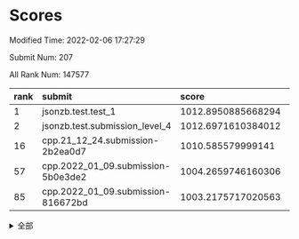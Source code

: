 # Scores

Modified Time: 2022-02-06 17:27:29

Submit Num: 207

All Rank Num: 147577

| rank |               submit               |       score        |       sigma        | pk_num |
| :--- | :--------------------------------- | :----------------- | :----------------- | :----- |
| 1    | jsonzb.test.test_1                 | 1012.8950885668294 | 0.7946559397250709 | 2856   |
| 2    | jsonzb.test.submission_level_4     | 1012.6971610384012 | 0.7750995591815256 | 2854   |
| 16   | cpp.21_12_24.submission-2b2ea0d7   | 1010.585579999141  | 0.7542392167190288 | 2855   |
| 57   | cpp.2022_01_09.submission-5b0e3de2 | 1004.2659746160306 | 0.7301699694766323 | 2851   |
| 85   | cpp.2022_01_09.submission-816672bd | 1003.2175717020563 | 0.7020208814495817 | 2848   |


<details>
<summary>全部</summary>

| rank |                 submit                 |       score        |       sigma        | pk_num |
| :--- | :------------------------------------- | :----------------- | :----------------- | :----- |
| 1    | jsonzb.test.test_1                     | 1012.8950885668294 | 0.7946559397250709 | 2856   |
| 2    | jsonzb.test.submission_level_4         | 1012.6971610384012 | 0.7750995591815256 | 2854   |
| 3    | gobigger.level_3.submission_level_3_5  | 1011.7455336564107 | 0.7903141172223436 | 2852   |
| 4    | gobigger.level_3.submission_level_3_13 | 1011.4547980269822 | 0.7682803220315038 | 2855   |
| 5    | gobigger.level_3.submission_level_3_8  | 1011.413041783279  | 0.7649943489710593 | 2848   |
| 6    | gobigger.level_3.submission_level_3_6  | 1011.277560966344  | 0.7647168091526355 | 2849   |
| 7    | gobigger.level_3.submission_level_3_38 | 1011.2531813714445 | 0.7734865481728787 | 2855   |
| 8    | gobigger.level_3.submission_level_3_45 | 1011.1576019387021 | 0.7825871998145497 | 2851   |
| 9    | gobigger.level_3.submission_level_3_22 | 1011.060702430846  | 0.746914128586719  | 2852   |
| 10   | gobigger.level_3.submission_level_3_35 | 1010.9128103109139 | 0.7542131266826688 | 2849   |
| 11   | gobigger.level_3.submission_level_3_12 | 1010.8572609844698 | 0.7514366341164751 | 2850   |
| 12   | gobigger.level_3.submission_level_3_30 | 1010.8011218793986 | 0.7782570110491079 | 2856   |
| 13   | gobigger.level_3.submission_level_3_25 | 1010.7746767258084 | 0.7684474303578072 | 2852   |
| 14   | gobigger.level_3.submission_level_3_43 | 1010.7610491876699 | 0.794749464337908  | 2851   |
| 15   | gobigger.level_3.submission_level_3_19 | 1010.6879306217428 | 0.7583860416289069 | 2854   |
| 16   | cpp.21_12_24.submission-2b2ea0d7       | 1010.585579999141  | 0.7542392167190288 | 2855   |
| 17   | gobigger.level_3.submission_level_3_37 | 1010.5554216072723 | 0.7648696180871201 | 2856   |
| 18   | gobigger.level_3.submission_level_3_44 | 1010.4207553317833 | 0.7535915592161895 | 2849   |
| 19   | gobigger.level_3.submission_level_3_3  | 1010.398773036002  | 0.7537567843028546 | 2849   |
| 20   | gobigger.level_3.submission_level_3_2  | 1010.3429857021202 | 0.7394202856438244 | 2853   |
| 21   | gobigger.level_3.submission_level_3_48 | 1010.3044728987435 | 0.7603180772174395 | 2849   |
| 22   | gobigger.level_3.submission_level_3_21 | 1010.299439345265  | 0.7761886951449302 | 2853   |
| 23   | gobigger.level_3.submission_level_3_33 | 1010.2032613891602 | 0.7616179124552098 | 2852   |
| 24   | gobigger.level_3.submission_level_3_46 | 1010.1941028345404 | 0.7673420943264327 | 2845   |
| 25   | gobigger.level_3.submission_level_3_23 | 1010.140581577963  | 0.7711196673087664 | 2853   |
| 26   | gobigger.level_3.submission_level_3_36 | 1010.123773830281  | 0.7768500903728329 | 2856   |
| 27   | gobigger.level_3.submission_level_3_17 | 1010.0095407320617 | 0.7572003145486116 | 2854   |
| 28   | gobigger.level_3.submission_level_3_32 | 1009.901713009824  | 0.7580002158705685 | 2850   |
| 29   | gobigger.level_3.submission_level_3_7  | 1009.8809058335663 | 0.756545043311546  | 2853   |
| 30   | gobigger.level_3.submission_level_3_49 | 1009.8403674853021 | 0.7689066004579356 | 2847   |
| 31   | gobigger.level_3.submission_level_3_29 | 1009.7911716444843 | 0.7671835157378448 | 2855   |
| 32   | gobigger.level_3.submission_level_3_16 | 1009.7382969907666 | 0.7609321448445876 | 2851   |
| 33   | gobigger.level_3.submission_level_3_18 | 1009.6899506534594 | 0.7430800509882981 | 2853   |
| 34   | gobigger.level_3.submission_level_3_27 | 1009.6396316457793 | 0.7387459876759374 | 2851   |
| 35   | gobigger.level_3.submission_level_3_39 | 1009.6390612917937 | 0.7442806989239711 | 2849   |
| 36   | gobigger.level_3.submission_level_3_24 | 1009.4997425848029 | 0.7421465056902766 | 2853   |
| 37   | gobigger.level_3.submission_level_3_1  | 1009.4467481055926 | 0.7483246056166774 | 2845   |
| 38   | gobigger.level_3.submission_level_3_15 | 1009.4403551770052 | 0.7562001278594948 | 2851   |
| 39   | gobigger.level_3.submission_level_3_42 | 1009.4038686577446 | 0.7738272323629071 | 2853   |
| 40   | gobigger.level_3.submission_level_3_4  | 1009.3438838624924 | 0.7474978509199435 | 2855   |
| 41   | gobigger.level_3.submission_level_3_31 | 1009.2862901176758 | 0.7463259699879482 | 2854   |
| 42   | gobigger.level_3.submission_level_3_47 | 1009.2758109281928 | 0.756758225203214  | 2847   |
| 43   | gobigger.level_3.submission_level_3_11 | 1009.2727279726049 | 0.745022165774945  | 2847   |
| 44   | gobigger.level_3.submission_level_3_9  | 1009.2612181543712 | 0.7362732565508834 | 2855   |
| 45   | gobigger.level_3.submission_level_3_40 | 1009.2064751149119 | 0.7565652460538396 | 2854   |
| 46   | gobigger.level_3.submission_level_3_0  | 1009.0983101027311 | 0.753876204267155  | 2853   |
| 47   | gobigger.level_3.submission_level_3_34 | 1009.0757668248302 | 0.7448552065548931 | 2851   |
| 48   | gobigger.level_3.submission_level_3_41 | 1009.0043674636794 | 0.7467161415289096 | 2849   |
| 49   | gobigger.level_3.submission_level_3_28 | 1008.9660143052081 | 0.761198277355211  | 2850   |
| 50   | gobigger.level_3.submission_level_3_10 | 1008.8698627496285 | 0.7391037085333637 | 2847   |
| 51   | gobigger.level_3.submission_level_3_14 | 1008.8546092016311 | 0.7607262298609136 | 2853   |
| 52   | gobigger.level_3.submission_level_3_26 | 1008.1468212272176 | 0.7226111275183642 | 2854   |
| 53   | gobigger.level_3.submission_level_3_20 | 1008.1278885815785 | 0.7601080157100536 | 2846   |
| 54   | gobigger.level_1.submission_level_1_11 | 1004.901432236594  | 0.7268861372723208 | 2850   |
| 55   | gobigger.level_1.submission_level_1_29 | 1004.3432452605093 | 0.7203086303579489 | 2853   |
| 56   | gobigger.level_1.submission_level_1_39 | 1004.3302209910804 | 0.7196428625917344 | 2847   |
| 57   | cpp.2022_01_09.submission-5b0e3de2     | 1004.2659746160306 | 0.7301699694766323 | 2851   |
| 58   | gobigger.level_1.submission_level_1_1  | 1004.0469344957845 | 0.7277043851806907 | 2853   |
| 59   | gobigger.level_1.submission_level_1_9  | 1003.9902276708801 | 0.710601447315266  | 2852   |
| 60   | gobigger.level_1.submission_level_1_22 | 1003.9766214665942 | 0.737007492769097  | 2849   |
| 61   | gobigger.level_1.submission_level_1_28 | 1003.902991901432  | 0.7148223702655138 | 2855   |
| 62   | gobigger.level_1.submission_level_1_26 | 1003.8663061556986 | 0.7199927310102838 | 2851   |
| 63   | gobigger.level_1.submission_level_1_34 | 1003.8604427791915 | 0.7193885328004647 | 2850   |
| 64   | gobigger.level_1.submission_level_1_44 | 1003.8385890102447 | 0.7156854182260193 | 2856   |
| 65   | gobigger.level_1.submission_level_1_15 | 1003.7667359762688 | 0.7130308541754475 | 2854   |
| 66   | gobigger.level_1.submission_level_1_43 | 1003.7210025914216 | 0.7259556526587592 | 2850   |
| 67   | gobigger.level_1.submission_level_1_23 | 1003.7008826956741 | 0.7138866053317479 | 2849   |
| 68   | gobigger.level_1.submission_level_1_46 | 1003.630900657809  | 0.7138167187309707 | 2852   |
| 69   | gobigger.level_1.submission_level_1_17 | 1003.6070200255651 | 0.7145238576724068 | 2850   |
| 70   | gobigger.level_1.submission_level_1_24 | 1003.5290684939732 | 0.722131941467847  | 2854   |
| 71   | gobigger.level_1.submission_level_1_25 | 1003.5194260563769 | 0.7177408714771174 | 2851   |
| 72   | gobigger.level_1.submission_level_1_31 | 1003.4861874925807 | 0.7319718536378846 | 2848   |
| 73   | gobigger.level_1.submission_level_1_10 | 1003.4658526061339 | 0.7167374148973686 | 2852   |
| 74   | gobigger.level_1.submission_level_1_21 | 1003.4582310216734 | 0.7188542479908108 | 2850   |
| 75   | gobigger.level_1.submission_level_1_0  | 1003.4554723380816 | 0.7117373665379021 | 2850   |
| 76   | gobigger.level_1.submission_level_1_40 | 1003.3906951112612 | 0.7148073500893596 | 2848   |
| 77   | gobigger.level_1.submission_level_1_42 | 1003.379263428355  | 0.7135287635324492 | 2848   |
| 78   | gobigger.level_1.submission_level_1_41 | 1003.3505102118403 | 0.7257571712223159 | 2851   |
| 79   | gobigger.level_1.submission_level_1_18 | 1003.3291402281059 | 0.7317283656647191 | 2855   |
| 80   | gobigger.level_1.submission_level_1_8  | 1003.2990932223001 | 0.7113318162824004 | 2847   |
| 81   | gobigger.level_1.submission_level_1_14 | 1003.2907655041138 | 0.7187542551076467 | 2847   |
| 82   | gobigger.level_1.submission_level_1_47 | 1003.2654882457441 | 0.7240107180434108 | 2854   |
| 83   | gobigger.level_1.submission_level_1_6  | 1003.2633193461902 | 0.717409026503657  | 2852   |
| 84   | gobigger.level_1.submission_level_1_33 | 1003.2540316701286 | 0.7267717133466621 | 2854   |
| 85   | cpp.2022_01_09.submission-816672bd     | 1003.2175717020563 | 0.7020208814495817 | 2848   |
| 86   | gobigger.level_1.submission_level_1_12 | 1003.1610774551607 | 0.7173699678093018 | 2850   |
| 87   | gobigger.level_1.submission_level_1_13 | 1003.1049473782043 | 0.7097565002954316 | 2851   |
| 88   | gobigger.level_1.submission_level_1_27 | 1003.0185990645747 | 0.7311720426200118 | 2854   |
| 89   | gobigger.level_1.submission_level_1_5  | 1002.9148147754603 | 0.7202321488980133 | 2851   |
| 90   | gobigger.level_1.submission_level_1_19 | 1002.9086036126278 | 0.7213653923946819 | 2849   |
| 91   | gobigger.level_1.submission_level_1_49 | 1002.8689132071505 | 0.7062417276578342 | 2850   |
| 92   | gobigger.level_1.submission_level_1_35 | 1002.868417593835  | 0.714211152663722  | 2844   |
| 93   | gobigger.level_1.submission_level_1_16 | 1002.7661684719823 | 0.7090534705931127 | 2853   |
| 94   | gobigger.level_1.submission_level_1_2  | 1002.7631812759959 | 0.7172472744159301 | 2853   |
| 95   | gobigger.level_1.submission_level_1_7  | 1002.6695271389711 | 0.7173822425182892 | 2851   |
| 96   | gobigger.level_1.submission_level_1_3  | 1002.616242540077  | 0.7118190010238828 | 2852   |
| 97   | gobigger.level_1.submission_level_1_36 | 1002.5091769538105 | 0.7130618139581538 | 2850   |
| 98   | gobigger.level_1.submission_level_1_32 | 1002.443551765053  | 0.7052105535530488 | 2850   |
| 99   | gobigger.level_1.submission_level_1_48 | 1002.2784534607962 | 0.7065888786378978 | 2854   |
| 100  | gobigger.level_1.submission_level_1_37 | 1002.0804359294364 | 0.7141553887060302 | 2856   |
| 101  | gobigger.level_1.submission_level_1_4  | 1001.9796720624747 | 0.6988882761412537 | 2854   |
| 102  | gobigger.level_1.submission_level_1_38 | 1001.9189617343027 | 0.710315877251901  | 2850   |
| 103  | gobigger.level_1.submission_level_1_20 | 1001.8418910693603 | 0.7191970444944744 | 2851   |
| 104  | gobigger.level_1.submission_level_1_30 | 1001.6503991313251 | 0.7081419772487552 | 2850   |
| 105  | gobigger.level_1.submission_level_1_45 | 1001.1492912473095 | 0.7063193489166081 | 2848   |
| 106  | gobigger.random.submission_random_32   | 997.4161762734292  | 0.7072968496879068 | 2855   |
| 107  | gobigger.random.submission_random_28   | 997.2520505689424  | 0.7145241980612065 | 2852   |
| 108  | gobigger.random.submission_random_25   | 997.2438568812656  | 0.6932912518374914 | 2853   |
| 109  | gobigger.random.submission_random_13   | 996.9851484912311  | 0.7096224707904374 | 2849   |
| 110  | gobigger.random.submission_random_24   | 996.9439993730529  | 0.7141593384679116 | 2852   |
| 111  | gobigger.random.submission_random_48   | 996.9322333840247  | 0.7057168635265496 | 2854   |
| 112  | gobigger.random.submission_random_23   | 996.8211113821994  | 0.7166436434811507 | 2852   |
| 113  | gobigger.random.submission_random_46   | 996.7519742296284  | 0.7179348326450712 | 2856   |
| 114  | gobigger.random.submission_random_38   | 996.6634627907569  | 0.7173278219005621 | 2854   |
| 115  | gobigger.random.submission_random_44   | 996.6041436732655  | 0.70459909133189   | 2853   |
| 116  | gobigger.random.submission_random_9    | 996.5285942183312  | 0.7158883659341022 | 2851   |
| 117  | gobigger.random.submission_random_0    | 996.5157737565494  | 0.7045343769652492 | 2850   |
| 118  | gobigger.random.submission_random_16   | 996.5102311017075  | 0.7103045091309786 | 2852   |
| 119  | gobigger.random.submission_random_40   | 996.50486194168    | 0.7151575832655426 | 2849   |
| 120  | gobigger.random.submission_random_41   | 996.3996248555736  | 0.7041351358244385 | 2851   |
| 121  | gobigger.random.submission_random_42   | 996.3902413258345  | 0.7078636617013151 | 2854   |
| 122  | gobigger.random.submission_random_7    | 996.2833633253849  | 0.7065249594766532 | 2849   |
| 123  | gobigger.random.submission_random_21   | 996.1542247334714  | 0.7030213200833176 | 2852   |
| 124  | gobigger.random.submission_random_45   | 996.1477213686858  | 0.7158725809037332 | 2845   |
| 125  | gobigger.random.submission_random_20   | 996.1119667112789  | 0.7154030158119723 | 2853   |
| 126  | gobigger.random.submission_random_19   | 996.1087595308007  | 0.7048205430996023 | 2853   |
| 127  | gobigger.random.submission_random_47   | 996.0740978678411  | 0.6960539457430742 | 2854   |
| 128  | gobigger.random.submission_random_3    | 996.0655551807907  | 0.7020894289485393 | 2851   |
| 129  | gobigger.random.submission_random_6    | 996.0188777326161  | 0.7022336211567717 | 2854   |
| 130  | gobigger.random.submission_random_10   | 995.9555153402721  | 0.7147977531811159 | 2850   |
| 131  | gobigger.random.submission_random_37   | 995.9119227805492  | 0.7112009217176013 | 2852   |
| 132  | gobigger.random.submission_random_26   | 995.8109016093732  | 0.7048866003340888 | 2854   |
| 133  | gobigger.random.submission_random_8    | 995.7537357418832  | 0.7062490299048765 | 2851   |
| 134  | gobigger.random.submission_random_5    | 995.7497677790882  | 0.7165423270194122 | 2850   |
| 135  | gobigger.random.submission_random_39   | 995.6564000787655  | 0.7021753661831579 | 2849   |
| 136  | gobigger.random.submission_random_2    | 995.6513740090596  | 0.7104095712483606 | 2852   |
| 137  | gobigger.random.submission_random_22   | 995.6009834807436  | 0.7252380597679957 | 2855   |
| 138  | gobigger.random.submission_random_17   | 995.5956596406844  | 0.7160144299790253 | 2851   |
| 139  | gobigger.random.submission_random_15   | 995.5204667575742  | 0.7180493846021269 | 2854   |
| 140  | gobigger.random.submission_random_35   | 995.4701079809629  | 0.7191999798623723 | 2849   |
| 141  | gobigger.random.submission_random_18   | 995.3728320566628  | 0.697363764802619  | 2857   |
| 142  | gobigger.random.submission_random_31   | 995.3387207143072  | 0.7288672639945597 | 2853   |
| 143  | gobigger.random.submission_random_33   | 995.3240960822413  | 0.709425400781282  | 2849   |
| 144  | gobigger.random.submission_random_11   | 995.309553823528   | 0.7265477974865755 | 2853   |
| 145  | gobigger.random.submission_random_30   | 995.3088305778872  | 0.7180982450035337 | 2851   |
| 146  | gobigger.random.submission_random_27   | 995.2623917188084  | 0.7083216320641047 | 2852   |
| 147  | gobigger.random.submission_random_43   | 995.2287222526463  | 0.7214670182501511 | 2852   |
| 148  | gobigger.random.submission_random_49   | 995.2021764338243  | 0.7130008599974339 | 2853   |
| 149  | gobigger.random.submission_random_36   | 995.0130397017584  | 0.7209253119331328 | 2851   |
| 150  | gobigger.random.submission_random_14   | 994.9284710095739  | 0.7116074049710325 | 2850   |
| 151  | gobigger.level_2.submission_level_2_19 | 994.9276027705132  | 0.7323857627642463 | 2853   |
| 152  | gobigger.random.submission_random_12   | 994.7725109669548  | 0.71580641995434   | 2857   |
| 153  | gobigger.random.submission_random_4    | 994.6394586753472  | 0.7185954286267996 | 2851   |
| 154  | gobigger.random.submission_random_1    | 994.6138882577367  | 0.7250469244966907 | 2854   |
| 155  | gobigger.random.submission_random_29   | 994.2319061478069  | 0.7058214555869826 | 2855   |
| 156  | gobigger.random.submission_random_34   | 994.2199807779491  | 0.7270997717067592 | 2851   |
| 157  | gobigger.level_2.submission_level_2_16 | 994.2170718828446  | 0.729445177590499  | 2851   |
| 158  | gobigger.level_2.submission_level_2_13 | 993.7480090244243  | 0.7331229586546817 | 2854   |
| 159  | gobigger.level_2.submission_level_2_12 | 993.4661209028579  | 0.7369189526381713 | 2853   |
| 160  | gobigger.level_2.submission_level_2_48 | 993.3749145346102  | 0.7155484809845786 | 2854   |
| 161  | gobigger.level_2.submission_level_2_9  | 993.1758003085224  | 0.7350392377028429 | 2853   |
| 162  | gobigger.level_2.submission_level_2_1  | 993.1375444358223  | 0.732419153617247  | 2851   |
| 163  | gobigger.level_2.submission_level_2_41 | 993.0614837163845  | 0.7359822509493824 | 2851   |
| 164  | gobigger.level_2.submission_level_2_23 | 993.0310316621662  | 0.7277286762590117 | 2853   |
| 165  | gobigger.level_2.submission_level_2_42 | 992.9942854931159  | 0.7271443701053406 | 2854   |
| 166  | gobigger.level_2.submission_level_2_7  | 992.9185838793607  | 0.728340424198969  | 2859   |
| 167  | gobigger.level_2.submission_level_2_37 | 992.8397634452139  | 0.7402169906971733 | 2851   |
| 168  | gobigger.level_2.submission_level_2_47 | 992.7530050073187  | 0.7431818359240936 | 2850   |
| 169  | gobigger.level_2.submission_level_2_36 | 992.6874631443925  | 0.7534382727597455 | 2846   |
| 170  | gobigger.level_2.submission_level_2_28 | 992.6767526236735  | 0.7284878643306821 | 2849   |
| 171  | gobigger.level_2.submission_level_2_24 | 992.6345333423639  | 0.7352688866532052 | 2854   |
| 172  | gobigger.level_2.submission_level_2_38 | 992.5582234286825  | 0.7402101810210268 | 2853   |
| 173  | gobigger.level_2.submission_level_2_45 | 992.5045544362908  | 0.7291211363758417 | 2846   |
| 174  | gobigger.level_2.submission_level_2_26 | 992.5026212630331  | 0.7382000504503781 | 2850   |
| 175  | gobigger.level_2.submission_level_2_4  | 992.5023798823819  | 0.7360318233181516 | 2850   |
| 176  | gobigger.level_2.submission_level_2_49 | 992.4972543006027  | 0.7395321982115971 | 2852   |
| 177  | gobigger.level_2.submission_level_2_31 | 992.399575390154   | 0.7464595068783133 | 2848   |
| 178  | gobigger.level_2.submission_level_2_18 | 992.2999828321188  | 0.7338615550259638 | 2851   |
| 179  | gobigger.level_2.submission_level_2_39 | 992.2349822741195  | 0.7714982394652439 | 2855   |
| 180  | gobigger.level_2.submission_level_2_10 | 992.2086792576124  | 0.7356995204062775 | 2858   |
| 181  | gobigger.level_2.submission_level_2_14 | 992.1120456674254  | 0.7493470796706104 | 2856   |
| 182  | gobigger.level_2.submission_level_2_17 | 992.0815608809118  | 0.7356257092971384 | 2851   |
| 183  | gobigger.level_2.submission_level_2_30 | 992.0628489725068  | 0.753457133759395  | 2859   |
| 184  | gobigger.level_2.submission_level_2_0  | 992.0099791510663  | 0.7370957883182068 | 2849   |
| 185  | gobigger.level_2.submission_level_2_44 | 991.9601356301786  | 0.7395113241449677 | 2852   |
| 186  | gobigger.level_2.submission_level_2_11 | 991.9505220679544  | 0.7534812582813716 | 2856   |
| 187  | gobigger.level_2.submission_level_2_15 | 991.883398569124   | 0.7523007253379831 | 2852   |
| 188  | gobigger.level_2.submission_level_2_20 | 991.8556416010623  | 0.7527970340155217 | 2852   |
| 189  | gobigger.level_2.submission_level_2_25 | 991.7793296927747  | 0.7784030230657726 | 2849   |
| 190  | gobigger.level_2.submission_level_2_32 | 991.594409171782   | 0.7541903944409519 | 2851   |
| 191  | gobigger.level_2.submission_level_2_2  | 991.5871103469738  | 0.7311745237241779 | 2848   |
| 192  | gobigger.level_2.submission_level_2_8  | 991.5611133794085  | 0.7668665702800299 | 2846   |
| 193  | gobigger.level_2.submission_level_2_33 | 991.5403430002834  | 0.7370305810170914 | 2854   |
| 194  | gobigger.level_2.submission_level_2_6  | 991.5182801166367  | 0.7440600049162123 | 2851   |
| 195  | gobigger.level_2.submission_level_2_22 | 991.5149003259716  | 0.7375850489015884 | 2854   |
| 196  | gobigger.level_2.submission_level_2_29 | 991.5037872806729  | 0.734572273269186  | 2856   |
| 197  | gobigger.level_2.submission_level_2_34 | 991.3234354809819  | 0.750391663317671  | 2853   |
| 198  | gobigger.level_2.submission_level_2_35 | 991.2411546644836  | 0.7367820424693803 | 2853   |
| 199  | gobigger.level_2.submission_level_2_21 | 991.1290072074495  | 0.7696876351365058 | 2858   |
| 200  | gobigger.level_2.submission_level_2_46 | 991.046268772792   | 0.7580619368243808 | 2854   |
| 201  | gobigger.level_2.submission_level_2_3  | 990.9638304105721  | 0.7621978279447007 | 2854   |
| 202  | gobigger.level_2.submission_level_2_43 | 990.8820617774286  | 0.7711429922721509 | 2853   |
| 203  | gobigger.level_2.submission_level_2_27 | 990.642837190209   | 0.7636949211308823 | 2855   |
| 204  | gobigger.level_2.submission_level_2_40 | 990.3582418298744  | 0.7582504616630799 | 2849   |
| 205  | gobigger.level_2.submission_level_2_5  | 990.3571694561548  | 0.7728908432662196 | 2849   |
| 206  | gobigger.none.submission_none_0        | 975.2877556989276  | 1.4407918504757442 | 2852   |
| 207  | gobigger.none.submission_none_1        | 974.5610772083693  | 1.6119857407927616 | 2856   |

</details>